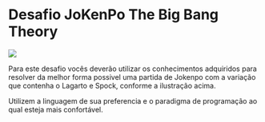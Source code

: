 # Desafio JoKenPo The Big Bang Theory

![](https://i.imgur.com/p9MPH.png)

Para este desafio vocês deverão utilizar os conhecimentos adquiridos para resolver da melhor forma possivel uma partida de Jokenpo com a variação que contenha o Lagarto e Spock, conforme a ilustração acima.

Utilizem a linguagem de sua preferencia e o paradigma de programação ao qual esteja mais confortável.

